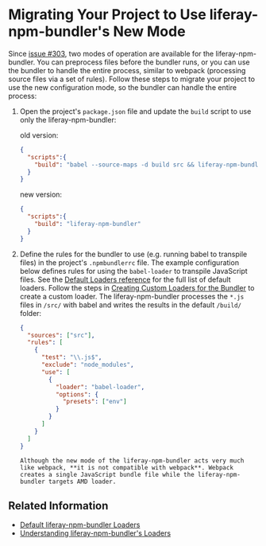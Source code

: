 # Migrating Your Project to Use liferay-npm-bundler's New Mode

Since [issue #303](https://github.com/liferay/liferay-js-toolkit/issues/303), two modes of operation are available for the liferay-npm-bundler. You can preprocess files before the bundler runs, or you can use the bundler to handle the entire process, similar to webpack (processing source files via a set of rules). Follow these steps to migrate your project to use the new configuration mode, so the bundler can handle the entire process:

1. Open the project's `package.json` file and update the `build` script to use only the liferay-npm-bundler:

    old version:

    ```json
    {
      "scripts":{
        "build": "babel --source-maps -d build src && liferay-npm-bundler"
      }
    }
    ```

    new version:

    ```json
    {
      "scripts":{
        "build": "liferay-npm-bundler"
      }
    }
    ```

1. Define the rules for the bundler to use (e.g. running babel to transpile files) in the project's `.npmbundlerrc` file. The example configuration below defines rules for using the `babel-loader` to transpile JavaScript files. See the [Default Loaders reference](../default-bundler-loaders.md) for the full list of default loaders. Follow the steps in [Creating Custom Loaders for the Bundler](../../developer/creating-custom-loaders-for-the-bundler.md) <!-- TODO: Fix link --> to create a custom loader. The liferay-npm-bundler processes the `*.js` files in  `/src/` with babel and writes the results in the default `/build/` folder:

    ```json
    {
      "sources": ["src"],
      "rules": [
        {
          "test": "\\.js$",
          "exclude": "node_modules",
          "use": [
            {
              "loader": "babel-loader",
              "options": {
                "presets": ["env"]
              }
            }
          ]
        }
      ]
    }
    ```

    ```{note}
    Although the new mode of the liferay-npm-bundler acts very much like webpack, **it is not compatible with webpack**. Webpack creates a single JavaScript bundle file while the liferay-npm-bundler targets AMD loader.
    ```

## Related Information

* [Default liferay-npm-bundler Loaders](../default-bundler-loaders.md)
* [Understanding liferay-npm-bundler's Loaders](../understanding-bundler-loaders.md)
